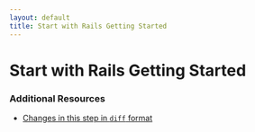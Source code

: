 ```yaml
---
layout: default
title: Start with Rails Getting Started
---
```


<h1 id="main">Start with Rails Getting Started</h1>


### Additional Resources

* [Changes in this step in `diff` format](https://github.com/software-academy/devise_bdd/commit/f398fea06f576dfa652d311b325338e4e1abd81c)

